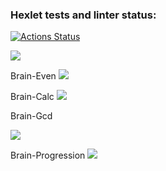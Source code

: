 ### Hexlet tests and linter status:
[![Actions Status](https://github.com/AlexeyChi/frontend-project-44/workflows/hexlet-check/badge.svg)](https://github.com/AlexeyChi/frontend-project-44/actions)

<a 
href="https://codeclimate.com/github/AlexeyChi/frontend-project-44/maintainability"><img 
src="https://api.codeclimate.com/v1/badges/150b7537e0583a407ec7/maintainability" 
/></a>


Brain-Even
<a href="https://asciinema.org/a/dYDEji2YbjFPJsNfW8JACGPAF" 
target="_blank"><img 
src="https://asciinema.org/a/dYDEji2YbjFPJsNfW8JACGPAF.svg" /></a>

Brain-Calc
<a href="https://asciinema.org/a/kEKbFut7UpdfTmvHL2ZKctaRJ" target="_blank"><img 
src="https://asciinema.org/a/kEKbFut7UpdfTmvHL2ZKctaRJ.svg" /></a>

Brain-Gcd

<a href="https://asciinema.org/a/h9tyC89rYhMYpa7EHShvKPy7W" target="_blank"><img 
src="https://asciinema.org/a/h9tyC89rYhMYpa7EHShvKPy7W.svg" /></a>

Brain-Progression
<a href="https://asciinema.org/a/YBdQNFP17hz5BC9tHmcK1uT7c" target="_blank"><img 
src="https://asciinema.org/a/YBdQNFP17hz5BC9tHmcK1uT7c.svg" /></a>
